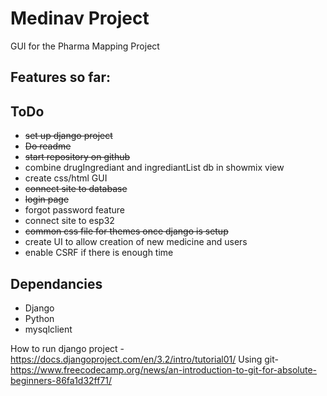 # Medinav Project

GUI for the Pharma Mapping Project

## Features so far:


## ToDo
- ~~set up django project~~
- ~~Do readme~~
- ~~start repository on github~~
- combine drugIngrediant and ingrediantList db in showmix view
- create css/html GUI
- ~~connect site to database~~
- ~~login page~~
- forgot password feature
- connect site to esp32
- ~~common css file for themes once django is setup~~
- create UI to allow creation of new medicine and users
- enable CSRF if there is enough time

## Dependancies
 - Django
 - Python
 - mysqlclient
 


How to run django project - https://docs.djangoproject.com/en/3.2/intro/tutorial01/
Using git- https://www.freecodecamp.org/news/an-introduction-to-git-for-absolute-beginners-86fa1d32ff71/
